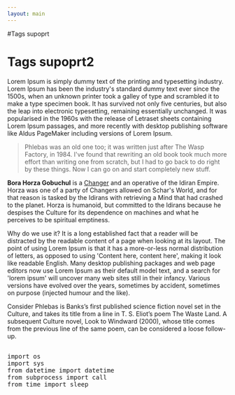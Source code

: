 ```yaml
---
layout: main
---
```


#Tags supoprt
# Tags supoprt2

Lorem Ipsum is simply dummy text of the printing and typesetting industry. Lorem Ipsum has been the industry's standard dummy text ever since the 1500s, when an unknown printer took a galley of type and scrambled it to make a type specimen book. It has survived not only five centuries, but also the leap into electronic typesetting, remaining essentially unchanged. It was popularised in the 1960s with the release of Letraset sheets containing Lorem Ipsum passages, and more recently with desktop publishing software like Aldus PageMaker including versions of Lorem Ipsum.

>Phlebas was an old one too; it was written just after The Wasp Factory, in 1984. I've found that rewriting an old book took much more effort than writing one from scratch, but I had to go back to do right by these things. Now I can go on and start completely new stuff.


**Bora Horza Gobuchul** is a [Changer](https://en.wikipedia.org/wiki/List_of_civilisations_in_the_Culture_series) and an operative of the Idiran Empire. Horza was one of a party of Changers allowed on Schar's World, and for that reason is tasked by the Idirans with retrieving a Mind that had crashed to the planet. Horza is humanoid, but committed to the Idirans because he despises the Culture for its dependence on machines and what he perceives to be spiritual emptiness.

Why do we use it?
It is a long established fact that a reader will be distracted by the readable content of a page when looking at its layout. The point of using Lorem Ipsum is that it has a more-or-less normal distribution of letters, as opposed to using 'Content here, content here', making it look like readable English. Many desktop publishing packages and web page editors now use Lorem Ipsum as their default model text, and a search for 'lorem ipsum' will uncover many web sites still in their infancy. Various versions have evolved over the years, sometimes by accident, sometimes on purpose (injected humour and the like).


<div class="block note">
    Consider Phlebas is Banks&rsquo;s first published science fiction novel set in the Culture, and takes its title from a line in T. S. Eliot&rsquo;s poem The Waste Land. A subsequent Culture novel, Look to Windward (2000), whose title comes from the previous line of the same poem, can be considered a loose follow-up.
</div>

<pre>

import os
import sys
from datetime import datetime
from subprocess import call
from time import sleep
</pre>

